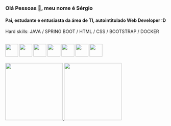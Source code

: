 ### Olá Pessoas 👋, meu nome é Sérgio
#### Pai, estudante e entusiasta da área de TI, autointitulado Web Developer :D

Hard skills: JAVA / SPRING BOOT / HTML / CSS / BOOTSTRAP / DOCKER

<div style="display: inline_block"><br>
  <img src="https://cdn.jsdelivr.net/gh/devicons/devicon/icons/linux/linux-original.svg" width="40" height="40"/>
  <img src="https://cdn.jsdelivr.net/gh/devicons/devicon/icons/java/java-original.svg" width="40" height="40"/> 
  <img src="https://cdn.jsdelivr.net/gh/devicons/devicon/icons/spring/spring-original.svg" width="40" height="40"/>
  <img src="https://cdn.jsdelivr.net/gh/devicons/devicon/icons/html5/html5-original.svg" width="40" height="40"/>
  <img src="https://cdn.jsdelivr.net/gh/devicons/devicon/icons/css3/css3-original.svg" width="40" height="40"/>
  <img src="https://cdn.jsdelivr.net/gh/devicons/devicon/icons/bootstrap/bootstrap-original.svg" width="40" height="40"/>
  <img src="https://cdn.jsdelivr.net/gh/devicons/devicon/icons/docker/docker-original-wordmark.svg" width="40" height="40"/> 
</div>
<br>
<div>
<a href="https://github.com/sskings">
<img height="180em" src="https://github-readme-stats.vercel.app/api/top-langs/?username=sskings&layout=compact&langs_count=7&theme=dracula"/>
<img height="180em" src="https://github-readme-stats.vercel.app/api?username=sskings&show_icons=true&theme=dracula&include_all_commits=true&count_private=true"/>



